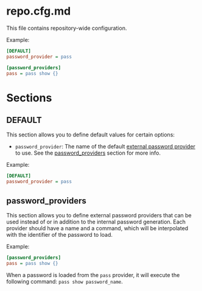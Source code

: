 # repo.cfg.md

This file contains repository-wide configuration.

Example:
```cfg
[DEFAULT]
password_provider = pass

[password_providers]
pass = pass show {}
```

# Sections

## DEFAULT

This section allows you to define default values for certain options:

- `password_provider`: The name of the default [external password provider](/guide/secrets/#external-password-providers) to use. See the [password_providers](#password_providers) section for more info.

Example:
```cfg
[DEFAULT]
password_provider = pass
```

## password_providers

This section allows you to define external password providers that can be used instead of or in addition to the internal password generation. Each provider should have a name and a command, which will be interpolated with the identifier of the password to load.

Example:
```cfg
[password_providers]
pass = pass show {}
```

When a password is loaded from the `pass` provider, it will execute the following command: `pass show password_name`.

